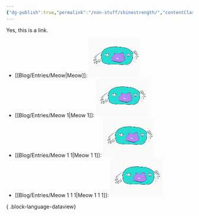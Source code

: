 ```yaml
---
{"dg-publish":true,"permalink":"/non-stuff/shinestrength/","contentClasses":"gallery","dgEnableSearch":"false"}
---
```




Yes, this is a link.


- [[Blog/Entries/Meow\|Meow]]: ![Non Stuff/flypigsmall.gif|flypigsmall.gif](/img/user/Non%20Stuff/flypigsmall.gif)
- [[Blog/Entries/Meow 1\|Meow 1]]: ![Non Stuff/flypigsmall.gif|flypigsmall.gif](/img/user/Non%20Stuff/flypigsmall.gif)
- [[Blog/Entries/Meow 1 1\|Meow 1 1]]: ![Non Stuff/flypigsmall.gif|flypigsmall.gif](/img/user/Non%20Stuff/flypigsmall.gif)
- [[Blog/Entries/Meow 1 1 1\|Meow 1 1 1]]: ![Non Stuff/flypigsmall.gif|flypigsmall.gif](/img/user/Non%20Stuff/flypigsmall.gif)

{ .block-language-dataview}


